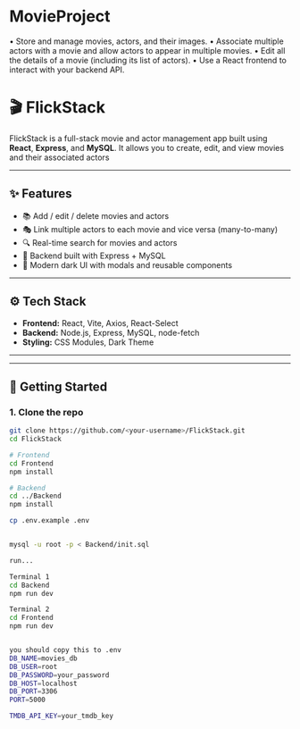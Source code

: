 # MovieProject
• Store and manage movies, actors, and their images. • Associate multiple actors with a movie and allow actors to appear in multiple movies. • Edit all the details of a movie (including its list of actors). • Use a React frontend to interact with your backend API.

# 🎬 FlickStack

FlickStack is a full-stack movie and actor management app built using **React**, **Express**, and **MySQL**. It allows you to create, edit, and view movies and their associated actors

---

## ✨ Features

- 📚 Add / edit / delete movies and actors
- 🎭 Link multiple actors to each movie and vice versa (many-to-many)
- 🔍 Real-time search for movies and actors
- 🧱 Backend built with Express + MySQL
- 🎨 Modern dark UI with modals and reusable components

---

## ⚙️ Tech Stack

- **Frontend:** React, Vite, Axios, React-Select
- **Backend:** Node.js, Express, MySQL, node-fetch
- **Styling:** CSS Modules, Dark Theme

---


---

## 🚀 Getting Started

### 1. Clone the repo

```bash
git clone https://github.com/<your-username>/FlickStack.git
cd FlickStack

# Frontend
cd Frontend
npm install

# Backend
cd ../Backend
npm install

cp .env.example .env


mysql -u root -p < Backend/init.sql

run...

Terminal 1
cd Backend
npm run dev

Terminal 2
cd Frontend
npm run dev


you should copy this to .env
DB_NAME=movies_db
DB_USER=root
DB_PASSWORD=your_password
DB_HOST=localhost
DB_PORT=3306
PORT=5000

TMDB_API_KEY=your_tmdb_key






